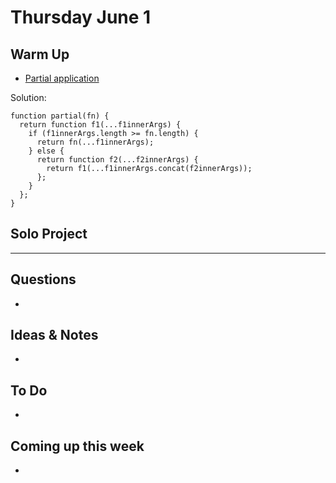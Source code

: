 # Thursday June 1 

## Warm Up

* [Partial application](https://repl.it/student/submissions/1067552)

Solution: 

```
function partial(fn) {
  return function f1(...f1innerArgs) {
    if (f1innerArgs.length >= fn.length) {
      return fn(...f1innerArgs);
    } else {
      return function f2(...f2innerArgs) {
        return f1(...f1innerArgs.concat(f2innerArgs));
      };
    }
  };
}
```

## Solo Project

************************************

## Questions 

* 

## Ideas & Notes

* 

## To Do

* 

## Coming up this week

* 

